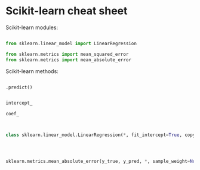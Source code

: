 # Scikit-learn cheat sheet


Scikit-learn modules:

```python

from sklearn.linear_model import LinearRegression

from sklearn.metrics import mean_squared_error
from sklearn.metrics import mean_absolute_error

```

Scikit-learn methods:


```python

.predict()


intercept_

coef_



class sklearn.linear_model.LinearRegression(*, fit_intercept=True, copy_X=True, n_jobs=None, positive=False)




sklearn.metrics.mean_absolute_error(y_true, y_pred, *, sample_weight=None, multioutput='uniform_average')




```

